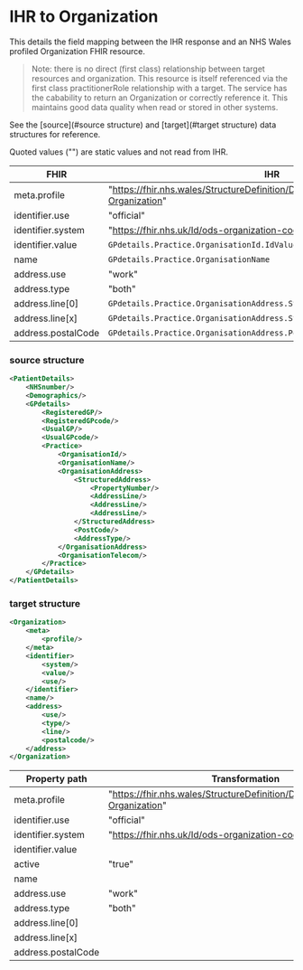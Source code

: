   # IHR to Organization

This details the field mapping between the IHR response and an NHS Wales profiled Organization FHIR resource. 

> Note: there is no direct (first class) relationship between target resources and organization. This resource is itself referenced via the first class practitionerRole relationship with a target. The service has the cabability to return an Organization or correctly reference it. This maintains good data quality when read or stored in other systems.

  See the [source](#source structure) and [target](#target structure) data structures for reference. 

  Quoted values ("") are static values and not read from IHR.

| FHIR               | IHR                                                          | notes |
| ------------------ | ------------------------------------------------------------ | ----- |
| meta.profile       | "https://fhir.nhs.wales/StructureDefinition/DataStandardsWales-Organization" |       |
| identifier.use     | "official"                                                   |       |
| identifier.system  | "https://fhir.nhs.uk/Id/ods-organization-code"               |       |
| identifier.value   | ``GPdetails.Practice.OrganisationId.IdValue``                |       |
| name               | ``GPdetails.Practice.OrganisationName``                      |       |
| address.use        | "work"                                                       |       |
| address.type       | "both"                                                       |       |
| address.line[0]    | ``GPdetails.Practice.OrganisationAddress.StructuredAddress.PropertyNumber`` |       |
| address.line\[x\]  | ``GPdetails.Practice.OrganisationAddress.StructuredAddress.AddressLine[x]`` |       |
| address.postalCode | ``GPdetails.Practice.OrganisationAddress.PostCode``          |       |





### source structure

```xml
<PatientDetails>
    <NHSnumber/>
    <Demographics/>
    <GPdetails>
        <RegisteredGP/>
        <RegisteredGPcode/>
        <UsualGP/>
        <UsualGPcode/>
        <Practice>
            <OrganisationId/>
            <OrganisationName/>
            <OrganisationAddress>
                <StructuredAddress>
                    <PropertyNumber/>
                    <AddressLine/>
                    <AddressLine/>
                    <AddressLine/>
                </StructuredAddress>
                <PostCode/>
                <AddressType/>
            </OrganisationAddress>
            <OrganisationTelecom/>                        
        </Practice>
    </GPdetails>
</PatientDetails>
```

### target structure

```xml
<Organization>
    <meta>
        <profile/>
    </meta>
	<identifier>
        <system/>
        <value/>
        <use/>
    </identifier>
    <name/>
    <address>
        <use/>
        <type/>
        <line/>
        <postalcode/>
    </address>
</Organization>
```





| Property path                                               | Transformation                                               | System    | Source                                                       |
| ----------------------------------------------------------- | ------------------------------------------------------------ | --------- | ------------------------------------------------------------ |
| meta.profile                                                | "https://fhir.nhs.wales/StructureDefinition/DataStandardsWales-Organization" | EMIS,INPS |                                                              |
|identifier.use|"official"|EMIS,INPS||
|identifier.system|"https://fhir.nhs.uk/Id/ods-organization-code"|EMIS,INPS||
|identifier.value||EMIS,INPS|ihr:Practice/ihr:OrganisationId/ihr:IdValue|
|active|"true"|EMIS,INPS||
|name||EMIS,INPS|ihr:Practice/ihr:OrganisationName|
|address.use|"work"|EMIS,INPS||
|address.type|"both"|EMIS,INPS||
|address.line[0]||EMIS,INPS|ihr:Practice/ihr:OrganisationAddress/ihr:StructuredAddress/ihr:PropertyNumber|
|address.line\[x\]||EMIS,INPS|ihr:Practice/ihr:OrganisationAddress/ihr:StructuredAddress/ihr:AddressLine[x]|
|address.postalCode||EMIS,INPS|ihr:Practice/ihr:OrganisationAddress/ihr:PostCode|

